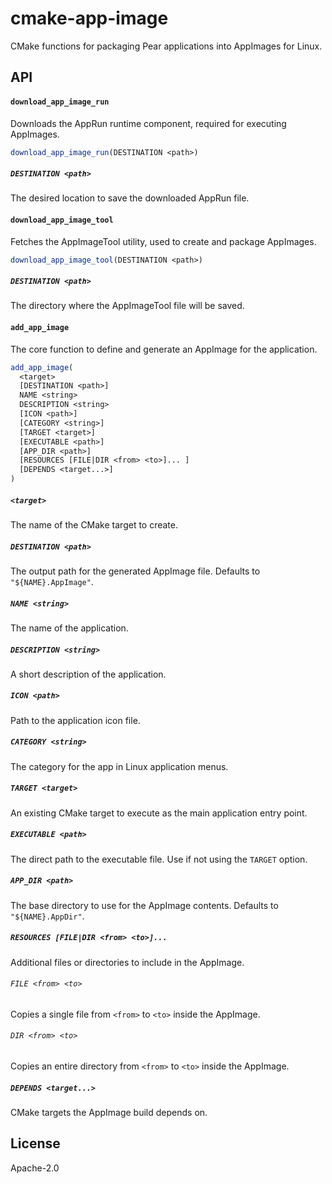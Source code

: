 # cmake-app-image

CMake functions for packaging Pear applications into AppImages for Linux.

## API

#### `download_app_image_run`

Downloads the AppRun runtime component, required for executing AppImages.

```cmake
download_app_image_run(DESTINATION <path>)
```

##### `DESTINATION <path>`
The desired location to save the downloaded AppRun file.

#### `download_app_image_tool`

Fetches the AppImageTool utility, used to create and package AppImages.

```cmake
download_app_image_tool(DESTINATION <path>)
```

##### `DESTINATION <path>`
The directory where the AppImageTool file will be saved.

#### `add_app_image`

The core function to define and generate an AppImage for the application.

```cmake
add_app_image(
  <target>
  [DESTINATION <path>]
  NAME <string>
  DESCRIPTION <string>
  [ICON <path>]
  [CATEGORY <string>]
  [TARGET <target>]
  [EXECUTABLE <path>]
  [APP_DIR <path>]
  [RESOURCES [FILE|DIR <from> <to>]... ]
  [DEPENDS <target...>]
)
```

##### `<target>` 
The name of the CMake target to create.

##### `DESTINATION <path>`
The output path for the generated AppImage file. Defaults to `"${NAME}.AppImage"`.

##### `NAME <string>`
The name of the application.

##### `DESCRIPTION <string>`
A short description of the application.

##### `ICON <path>`
Path to the application icon file.

##### `CATEGORY <string>`
The category for the app in Linux application menus.

##### `TARGET <target>`
An existing CMake target to execute as the main application entry point.

##### `EXECUTABLE <path>`
The direct path to the executable file. Use if not using the `TARGET` option.

##### `APP_DIR <path>`
The base directory to use for the AppImage contents. Defaults to `"${NAME}.AppDir"`.

##### `RESOURCES [FILE|DIR <from> <to>]...`
Additional files or directories to include in the AppImage.

###### `FILE <from> <to>`
Copies a single file from `<from>` to `<to>` inside the AppImage.

###### `DIR <from> <to>`
Copies an entire directory from `<from>` to `<to>` inside the AppImage.

##### `DEPENDS <target...>`
CMake targets the AppImage build depends on.

## License

Apache-2.0
